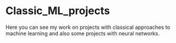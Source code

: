 # Classic_ML_projects
Here you can see my work on projects with classical approaches to machine learning and also some projects with neural networks.
